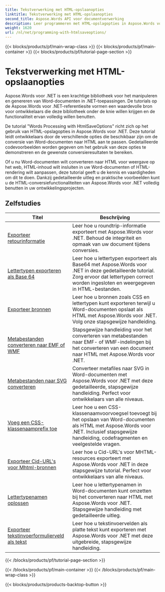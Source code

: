 ```yaml
---
title: Tekstverwerking met HTML-opslaanopties
linktitle: Tekstverwerking met HTML-opslaanopties
second_title: Aspose.Words API voor documentverwerking
description: Leer programmeren met HTML-opslagopties in Aspose.Words voor .NET. Converteer Word-documenten eenvoudig naar HTML met behoud van opmaak en inhoud.
weight: 1620
url: /nl/net/programming-with-htmlsaveoptions/
---
```


{{< blocks/products/pf/main-wrap-class >}}
{{< blocks/products/pf/main-container >}}
{{< blocks/products/pf/tutorial-page-section >}}

# Tekstverwerking met HTML-opslaanopties

Aspose.Words voor .NET is een krachtige bibliotheek voor het manipuleren en genereren van Word-documenten in .NET-toepassingen. De tutorials op de Aspose.Words voor .NET-referentiesite vormen een waardevolle bron voor ontwikkelaars die deze bibliotheek onder de knie willen krijgen en de functionaliteit ervan volledig willen benutten.

De tutorial "Words Processing with HtmlSaveOptions" richt zich op het gebruik van HTML-opslagopties in Aspose.Words voor .NET. Deze tutorial leidt ontwikkelaars door de verschillende opties die beschikbaar zijn om de conversie van Word-documenten naar HTML aan te passen. Gedetailleerde codevoorbeelden worden gegeven om het gebruik van deze opties te demonstreren en de gewenste conversieresultaten te bereiken.

Of u nu Word-documenten wilt converteren naar HTML voor weergave op het web, HTML-inhoud wilt insluiten in uw Word-documenten of HTML-rendering wilt aanpassen, deze tutorial geeft u de kennis en vaardigheden om dit te doen. Dankzij gedetailleerde uitleg en praktische voorbeelden kunt u de HTML-conversiefunctionaliteiten van Aspose.Words voor .NET volledig benutten in uw ontwikkelingsprojecten.

 ## Zelfstudies
| Titel | Beschrijving |
| --- | --- |
| [Exporteer retourinformatie](./export-roundtrip-information/) | Leer hoe u roundtrip-informatie exporteert met Aspose.Words voor .NET. Behoud de integriteit en opmaak van uw document tijdens conversies. |
| [Lettertypen exporteren als Base 64](./export-fonts-as-base-64/) | Leer hoe u lettertypen exporteert als Base64 met Aspose.Words voor .NET in deze gedetailleerde tutorial. Zorg ervoor dat lettertypen correct worden ingesloten en weergegeven in HTML-bestanden. |
| [Exporteer bronnen](./export-resources/) | Leer hoe u bronnen zoals CSS en lettertypen kunt exporteren terwijl u Word-documenten opslaat als HTML met Aspose.Words voor .NET. Volg onze stapsgewijze handleiding. |
| [Metabestanden converteren naar EMF of WMF](./convert-metafiles-to-emf-or-wmf/) | Stapsgewijze handleiding voor het converteren van metabestanden naar EMF- of WMF-indelingen bij het converteren van een document naar HTML met Aspose.Words voor .NET. |
| [Metabestanden naar SVG converteren](./convert-metafiles-to-svg/) | Converteer metafiles naar SVG in Word-documenten met Aspose.Words voor .NET met deze gedetailleerde, stapsgewijze handleiding. Perfect voor ontwikkelaars van alle niveaus. |
| [Voeg een CSS-klassenaamprefix toe](./add-css-class-name-prefix/) | Leer hoe u een CSS-klassenaamvoorvoegsel toevoegt bij het opslaan van Word-documenten als HTML met Aspose.Words voor .NET. Inclusief stapsgewijze handleiding, codefragmenten en veelgestelde vragen. |
| [Exporteer Cid-URL's voor Mhtml-bronnen](./export-cid-urls-for-mhtml-resources/) | Leer hoe u Cid-URL's voor MHTML-resources exporteert met Aspose.Words voor .NET in deze stapsgewijze tutorial. Perfect voor ontwikkelaars van alle niveaus. |
| [Lettertypenamen oplossen](./resolve-font-names/) | Leer hoe u lettertypenamen in Word-documenten kunt omzetten bij het converteren naar HTML met Aspose.Words voor .NET. Stapsgewijze handleiding met gedetailleerde uitleg. |
| [Exporteer tekstinvoerformulierveld als tekst](./export-text-input-form-field-as-text/) | Leer hoe u tekstinvoervelden als platte tekst kunt exporteren met Aspose.Words voor .NET met deze uitgebreide, stapsgewijze handleiding. |
{{< /blocks/products/pf/tutorial-page-section >}}

{{< /blocks/products/pf/main-container >}}
{{< /blocks/products/pf/main-wrap-class >}}

{{< blocks/products/products-backtop-button >}}
